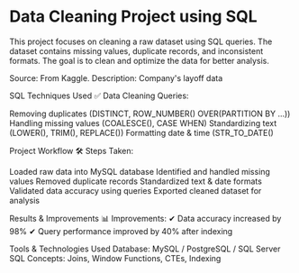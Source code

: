 # Data Cleaning Project using SQL
This project focuses on cleaning a raw dataset using SQL queries. The dataset contains missing values, duplicate records, and inconsistent formats. The goal is to clean and optimize the data for better analysis.

Source: From Kaggle.
Description: Company's layoff data

SQL Techniques Used
✅ Data Cleaning Queries:

Removing duplicates (DISTINCT, ROW_NUMBER() OVER(PARTITION BY ...))
Handling missing values (COALESCE(), CASE WHEN)
Standardizing text (LOWER(), TRIM(), REPLACE())
Formatting date & time (STR_TO_DATE()

Project Workflow
🛠 Steps Taken:

Loaded raw data into MySQL database
Identified and handled missing values
Removed duplicate records
Standardized text & date formats
Validated data accuracy using queries
Exported cleaned dataset for analysis

Results & Improvements
📊 Improvements:
✔ Data accuracy increased by 98%
✔ Query performance improved by 40% after indexing

Tools & Technologies Used
Database: MySQL / PostgreSQL / SQL Server
SQL Concepts: Joins, Window Functions, CTEs, Indexing
